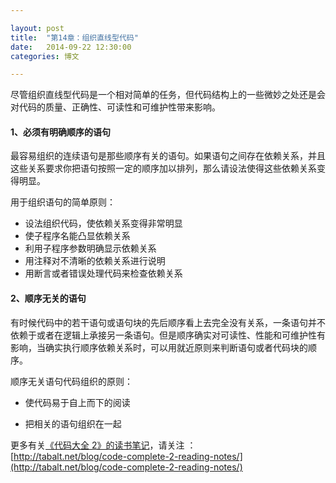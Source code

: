 ```yaml
---

layout: post
title:  "第14章：组织直线型代码"
date:   2014-09-22 12:30:00
categories: 博文

---
```



尽管组织直线型代码是一个相对简单的任务，但代码结构上的一些微妙之处还是会对代码的质量、正确性、可读性和可维护性带来影响。

#### 1、必须有明确顺序的语句


最容易组织的连续语句是那些顺序有关的语句。如果语句之间存在依赖关系，并且这些关系要求你把语句按照一定的顺序加以排列，那么请设法使得这些依赖关系变得明显。

用于组织语句的简单原则：

* 设法组织代码，使依赖关系变得非常明显
* 使子程序名能凸显依赖关系
* 利用子程序参数明确显示依赖关系
* 用注释对不清晰的依赖关系进行说明
* 用断言或者错误处理代码来检查依赖关系


#### 2、顺序无关的语句

有时候代码中的若干语句或语句块的先后顺序看上去完全没有关系，一条语句并不依赖于或者在逻辑上承接另一条语句。但是顺序确实对可读性、性能和可维护性有影响，当确实执行顺序依赖关系时，可以用就近原则来判断语句或者代码块的顺序。

顺序无关语句代码组织的原则：

* 使代码易于自上而下的阅读

* 把相关的语句组织在一起



更多有关[《代码大全 2》的读书笔记](http://tabalt.net/blog/code-complete-2-reading-notes/)，请关注 ：  
[http://tabalt.net/blog/code-complete-2-reading-notes/](http://tabalt.net/blog/code-complete-2-reading-notes/)




